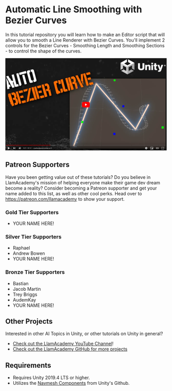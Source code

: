 # Automatic Line Smoothing with Bezier Curves

In this tutorial repository you will learn how to make an Editor script that will allow you to smooth a Line Renderer with Bezier Curves. 
You'll implement 2 controls for the Bezier Curves - Smoothing Length and Smoothing Sections - to control the shape of the curves.

[![Youtube Tutorial](./Video%20Screenshot.png)](https://www.youtube.com/watch?v=u0yZb1xIyLA)

## Patreon Supporters
Have you been getting value out of these tutorials? Do you believe in LlamAcademy's mission of helping everyone make their game dev dream become a reality? Consider becoming a Patreon supporter and get your name added to this list, as well as other cool perks.
Head over to https://patreon.com/llamacademy to show your support.

### Gold Tier Supporters
* YOUR NAME HERE!

### Silver Tier Supporters
* Raphael
* Andrew Bowen
* YOUR NAME HERE!

### Bronze Tier Supporters
* Bastian
* Jacob Martin
* Trey Briggs
* AudemKay
* YOUR NAME HERE!

## Other Projects
Interested in other AI Topics in Unity, or other tutorials on Unity in general? 

* [Check out the LlamAcademy YouTube Channel](https://youtube.com/c/LlamAcademy)!
* [Check out the LlamAcademy GitHub for more projects](https://github.com/llamacademy)

## Requirements
* Requires Unity 2019.4 LTS or higher. 
* Utilizes the [Navmesh Components](https://github.com/Unity-Technologies/NavMeshComponents) from Unity's Github.